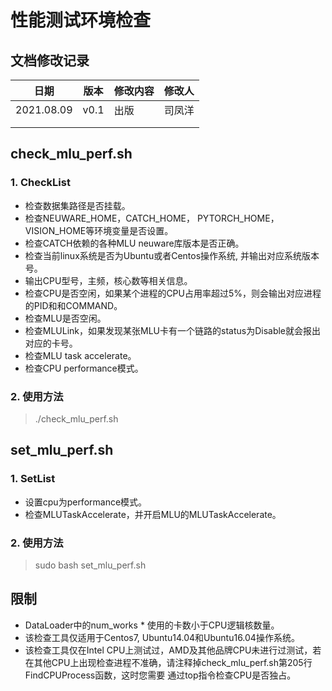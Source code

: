 # 性能测试环境检查

## 文档修改记录

| 日期 | 版本 | 修改内容 | 修改人 |
| ---- | ---- | -------- | ------ |
| 2021.08.09     |   v0.1   |     出版     |    司凤洋 |
|      |      |          |        |
|      |      |          |        |

## check_mlu_perf.sh

### 1. CheckList
- 检查数据集路径是否挂载。
- 检查NEUWARE_HOME，CATCH_HOME， PYTORCH_HOME， VISION_HOME等环境变量是否设置。
- 检查CATCH依赖的各种MLU neuware库版本是否正确。
- 检查当前linux系统是否为Ubuntu或者Centos操作系统, 并输出对应系统版本号。
- 输出CPU型号，主频，核心数等相关信息。
- 检查CPU是否空闲，如果某个进程的CPU占用率超过5%，则会输出对应进程的PID和和COMMAND。
- 检查MLU是否空闲。
- 检查MLULink，如果发现某张MLU卡有一个链路的status为Disable就会报出对应的卡号。
- 检查MLU task accelerate。
- 检查CPU performance模式。

### 2. 使用方法
> ./check_mlu_perf.sh

## set_mlu_perf.sh

### 1. SetList
- 设置cpu为performance模式。
- 检查MLUTaskAccelerate，并开启MLU的MLUTaskAccelerate。

### 2. 使用方法
> sudo bash set_mlu_perf.sh

## 限制
- DataLoader中的num_works * 使用的卡数小于CPU逻辑核数量。
- 该检查工具仅适用于Centos7, Ubuntu14.04和Ubuntu16.04操作系统。
- 该检查工具仅在Intel CPU上测试过，AMD及其他品牌CPU未进行过测试，若在其他CPU上出现检查进程不准确，请注释掉check_mlu_perf.sh第205行FindCPUProcess函数，这时您需要
  通过top指令检查CPU是否独占。
